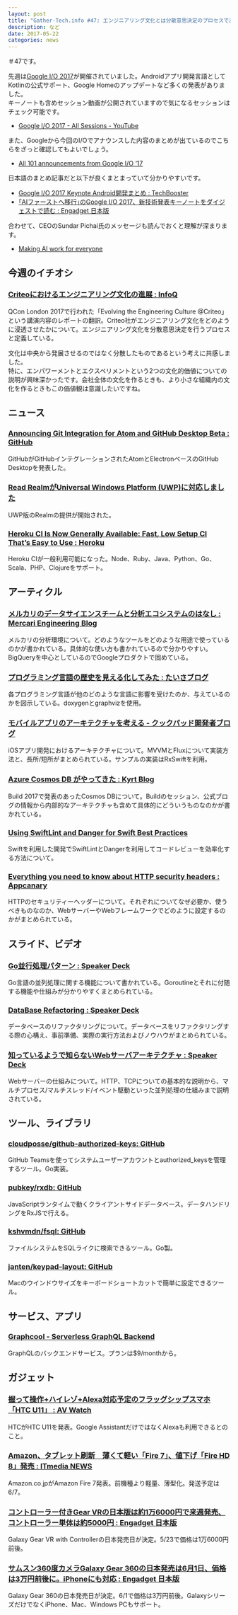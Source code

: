 ```yaml
---
layout: post
title: "Gather-Tech.info #47: エンジニアリング文化とは分散意思決定のプロセスである"
description: など
date: 2017-05-22
categories: news
---
```


＃47です。

先週は[Google I/O 2017](https://events.google.com/io/)が開催されていました。Androidアプリ開発言語としてKotlinの公式サポート、Google Homeのアップデートなど多くの発表がありました。  
キーノートも含めセッション動画が公開されていますので気になるセッションはチェック可能です。

- [Google I/O 2017 - All Sessions - YouTube](https://www.youtube.com/playlist?list=PLOU2XLYxmsIKC8eODk_RNCWv3fBcLvMMy&app=desktop)

また、Googleから今回のI/Oでアナウンスした内容のまとめが出ているのでこちらをざっと確認してもよいでしょう。

- [All 101 announcements from Google I/O ‘17](https://blog.google/topics/developers/all-io17-announcements/)

日本語のまとめ記事だと以下が良くまとまっていて分かりやすいです。

- [Google I/O 2017 Keynote Android開発まとめ : TechBooster](https://techbooster.org/android/17834/)
- [｢AIファーストへ移行｣のGoogle I/O 2017、新技術発表キーノートをダイジェストで読む : Engadget 日本版](http://japanese.engadget.com/2017/05/18/ai-google-i-o-2017/)

合わせて、CEOのSundar Pichai氏のメッセージも読んでおくと理解が深まります。

- [Making AI work for everyone](https://blog.google/topics/machine-learning/making-ai-work-for-everyone/)

## 今週のイチオシ

### [Criteoにおけるエンジニアリング文化の進展 : InfoQ](https://www.infoq.com/jp/news/2017/05/evolving-engineering-culture)

QCon London 2017で行われた「Evolving the Engineering Culture @Criteo」という講演内容のレポートの翻訳。Criteo社がエンジニアリング文化をどのように浸透させたかについて。エンジニアリング文化を分散意思決定を行うプロセスと定義している。

文化は中央から発展させるのではなく分散したものであるという考えに共感しました。  
特に、エンパワーメントとエクスペリメントという2つの文化的価値についての説明が興味深かったです。会社全体の文化を作るときも、より小さな組織内の文化を作るときもこの価値観は意識したいですね。

## ニュース

### [Announcing Git Integration for Atom and GitHub Desktop Beta : GitHub](https://github.com/blog/2362-announcing-git-integration-for-atom-and-github-desktop-beta)

GitHubがGitHubインテグレーションされたAtomとElectronベースのGitHub Desktopを発表した。

### [Read RealmがUniversal Windows Platform (UWP)に対応しました](https://news.realm.io/jp/news/realm-mobile-database-for-universal-windows-platform/)

UWP版のRealmの提供が開始された。

### [Heroku CI Is Now Generally Available: Fast, Low Setup CI That’s Easy to Use : Heroku](https://blog.heroku.com/heroku-ci-now-available)

Heroku CIが一般利用可能になった。Node、Ruby、Java、Python、Go、Scala、PHP、Clojureをサポート。

## アーティクル

### [メルカリのデータサイエンスチームと分析エコシステムのはなし : Mercari Engineering Blog](http://tech.mercari.com/entry/2017/05/19/150728)

メルカリの分析環境について。どのようなツールをどのような用途で使っているのかが書かれている。具体的な使い方も書かれているので分かりやすい。BigQueryを中心としているのでGoogleプロダクトで固めている。

### [プログラミング言語の歴史を見える化してみた : たいさブログ](http://taisablog.com/archives/452)

各プログラミング言語が他のどのような言語に影響を受けたのか、与えているのかを図示している。doxygenとgraphvizを使用。

### [モバイルアプリのアーキテクチャを考える - クックパッド開発者ブログ](http://techlife.cookpad.com/entry/2017/05/19/100000)

iOSアプリ開発におけるアーキテクチャについて。MVVMとFluxについて実装方法と、長所/短所がまとめられている。サンプルの実装はRxSwiftを利用。

### [Azure Cosmos DB がやってきた : Kyrt Blog](http://kyrt.in/2017/05/14/azure_cosmos_intro.html)

Build 2017で発表のあったCosmos DBについて。Buildのセッション、公式ブログの情報から内部的なアーキテクチャも含めて具体的にどういうものなのかが書かれている。

### [Using SwiftLint and Danger for Swift Best Practices](https://medium.com/developermind/using-swiftlint-and-danger-for-swift-best-practices-48432e4e268a)

Swiftを利用した開発でSwiftLintとDangerを利用してコードレビューを効率化する方法について。

### [Everything you need to know about HTTP security headers : Appcanary](https://blog.appcanary.com/2017/http-security-headers.html)

HTTPのセキュリティーヘッダーについて。それぞれについてなぜ必要か、使うべきものなのか、WebサーバーやWebフレームワークでどのように設定するのかがまとめられている。

## スライド、ビデオ

### [Go並行処理パターン : Speaker Deck](https://speakerdeck.com/sutetotanuki/gobing-xing-chu-li-hatan)

Go言語の並列処理に関する機能について書かれている。Goroutineとそれに付随する機能や仕組みが分かりやすくまとめられている。

### [DataBase Refactoring : Speaker Deck](https://speakerdeck.com/soudai/database-refactoring)

データベースのリファクタリングについて。データベースをリファクタリングする際の心構え、事前準備、実際の実行方法およびノウハウがまとめられている。

### [知っているようで知らないWebサーバアーキテクチャ : Speaker Deck](https://speakerdeck.com/isoparametric/zhi-tuteiruyoudezhi-ranaiwebsabaakitekutiya)

Webサーバーの仕組みについて。HTTP、TCPについての基本的な説明から、マルチプロセス/マルチスレッド/イベント駆動といった並列処理の仕組みまで説明されている。

## ツール、ライブラリ

### [cloudposse/github-authorized-keys: GitHub](https://github.com/cloudposse/github-authorized-keys)

GitHub Teamsを使ってシステムユーザーアカウントとauthorized_keysを管理するツール。Go実装。

### [pubkey/rxdb: GitHub](https://github.com/pubkey/rxdb)

JavaScriptランタイムで動くクライアントサイドデータベース。データハンドリングをRxJSで行える。

### [kshvmdn/fsql: GitHub](https://github.com/kshvmdn/fsql)

ファイルシステムをSQLライクに検索できるツール。Go製。

### [janten/keypad-layout: GitHub](https://github.com/janten/keypad-layout)

Macのウインドウサイズをキーボードショートカットで簡単に設定できるツール。

## サービス、アプリ

### [Graphcool - Serverless GraphQL Backend](https://www.graph.cool/)

GraphQLのバックエンドサービス。プランは$9/monthから。

## ガジェット

### [握って操作+ハイレゾ+Alexa対応予定のフラッグシップスマホ「HTC U11」 : AV Watch](http://av.watch.impress.co.jp/docs/news/1059874.html)

HTCがHTC U11を発表。Google AssistantだけではなくAlexaも利用できるとのこと。

### [Amazon、タブレット刷新　薄くて軽い「Fire 7」、値下げ「Fire HD 8」発売 : ITmedia NEWS](http://www.itmedia.co.jp/news/articles/1705/17/news133.html)

Amazon.co.jpがAmazon Fire 7発表。前機種より軽量、薄型化。発送予定は6/7。

### [コントローラー付きGear VRの日本版は約1万6000円で来週発売、コントローラー単体は約5000円 : Engadget 日本版](http://japanese.engadget.com/2017/05/18/gear-vr-1-6000-5000/)

Galaxy Gear VR with Controllerの日本発売日が決定。5/23で価格は1万6000円前後。

### [サムスン360度カメラGalaxy Gear 360の日本発売は6月1日、価格は3万円前後に。iPhoneにも対応 : Engadget 日本版](http://japanese.engadget.com/2017/05/18/360-galaxy-gear-360-6-1-3-iphone/)

Galaxy Gear 360の日本発売日が決定。6/1で価格は3万円前後。GalaxyシリーズだけでなくiPhone、Mac、Windows PCもサポート。
